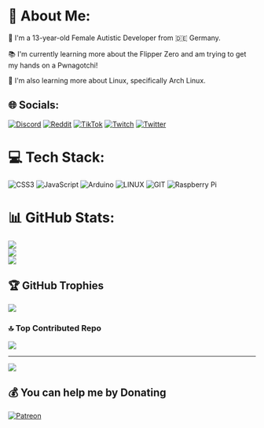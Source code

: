 # 💫 About Me:

👩 I'm a 13-year-old Female Autistic Developer from 🇩🇪 Germany.

📚 I'm currently learning more about the Flipper Zero and am trying to get my hands on a Pwnagotchi!

🐧 I'm also learning more about Linux, specifically Arch Linux.


## 🌐 Socials:
[![Discord](https://img.shields.io/badge/Discord-%237289DA.svg?logo=discord&logoColor=white)](https://discord.gg/https://discord.gg/zDhX9nyT) [![Reddit](https://img.shields.io/badge/Reddit-%23FF4500.svg?logo=Reddit&logoColor=white)](https://reddit.com/user/mikoinspace) [![TikTok](https://img.shields.io/badge/TikTok-%23000000.svg?logo=TikTok&logoColor=white)](https://tiktok.com/@mikoinspace) [![Twitch](https://img.shields.io/badge/Twitch-%239146FF.svg?logo=Twitch&logoColor=white)](https://twitch.tv/mikoinspace) [![Twitter](https://img.shields.io/badge/Twitter-%231DA1F2.svg?logo=Twitter&logoColor=white)](https://twitter.com/mikoinspace) 

# 💻 Tech Stack:
![CSS3](https://img.shields.io/badge/css3-%231572B6.svg?style=for-the-badge&logo=css3&logoColor=white) ![JavaScript](https://img.shields.io/badge/javascript-%23323330.svg?style=for-the-badge&logo=javascript&logoColor=%23F7DF1E) ![Arduino](https://img.shields.io/badge/-Arduino-00979D?style=for-the-badge&logo=Arduino&logoColor=white) ![LINUX](https://img.shields.io/badge/Linux-FCC624?style=for-the-badge&logo=linux&logoColor=black) ![GIT](https://img.shields.io/badge/Git-fc6d26?style=for-the-badge&logo=git&logoColor=white) ![Raspberry Pi](https://img.shields.io/badge/-RaspberryPi-C51A4A?style=for-the-badge&logo=Raspberry-Pi)
# 📊 GitHub Stats:
![](https://github-readme-stats.vercel.app/api?username=MikoInSpace&theme=dark&hide_border=false&include_all_commits=false&count_private=false)<br/>
![](https://github-readme-streak-stats.herokuapp.com/?user=MikoInSpace&theme=dark&hide_border=false)<br/>
![](https://github-readme-stats.vercel.app/api/top-langs/?username=MikoInSpace&theme=dark&hide_border=false&include_all_commits=false&count_private=false&layout=compact)

## 🏆 GitHub Trophies
![](https://github-profile-trophy.vercel.app/?username=MikoInSpace&theme=dark&no-frame=true&no-bg=true&margin-w=4)

### 🔝 Top Contributed Repo
![](https://github-contributor-stats.vercel.app/api?username=MikoInSpace&limit=5&theme=dark&combine_all_yearly_contributions=true)

---
[![](https://visitcount.itsvg.in/api?id=MikoInSpace&icon=0&color=12)](https://visitcount.itsvg.in)

  ## 💰 You can help me by Donating
  [![Patreon](https://img.shields.io/badge/Patreon-F96854?style=for-the-badge&logo=patreon&logoColor=white)](https://patreon.com/mikoinspace) 

  
<!-- Proudly created with GPRM ( https://gprm.itsvg.in ) -->
